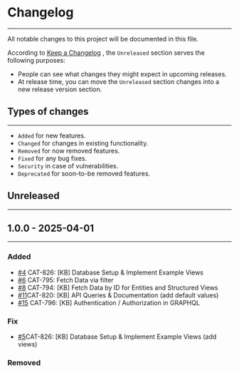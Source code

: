 # Changelog

---

All notable changes to this project will be documented in this file.

According to [Keep a Changelog](https://keepachangelog.com/en/1.0.0/) , the `Unreleased` section serves the following purposes:

-   People can see what changes they might expect in upcoming releases.
-   At release time, you can move the `Unreleased` section changes into a new release version section.

## Types of changes

---

-   `Added` for new features.
-   `Changed` for changes in existing functionality.
-   `Removed` for now removed features.
-   `Fixed` for any bug fixes.
-   `Security` in case of vulnerabilities.
-   `Deprecated` for soon-to-be removed features.

## Unreleased
---

## 1.0.0 - 2025-04-01
---


### Added
- [#4](https://github.com/FC4E-CAT/fc4e-cat-api-kb/pull/4) CAT-826: [KB] Database Setup & Implement Example Views
- [#6](https://github.com/FC4E-CAT/fc4e-cat-api-kb/pull/6) CAT-795: Fetch Data via filter
- [#8](https://github.com/FC4E-CAT/fc4e-cat-api-kb/pull/8) CAT-794: [KB] Fetch Data by ID for Entities and Structured Views
- [#11](https://github.com/FC4E-CAT/fc4e-cat-api-kb/pull/11/)CAT-820: [KB] API Queries & Documentation (add default values)
- [#15](https://github.com/FC4E-CAT/fc4e-cat-api-kb/pull/16) CAT-796: [KB] Authentication / Authorization in GRAPHQL



### Fix
- [#5](https://github.com/FC4E-CAT/fc4e-cat-api-kb/pull/5)CAT-826: [KB] Database Setup & Implement Example Views (add views)


### Removed

